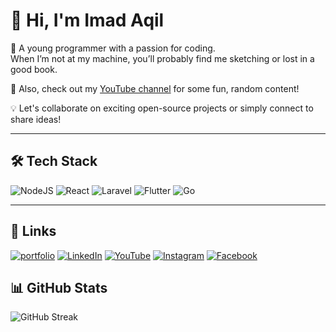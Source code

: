 # 👋 Hi, I'm Imad Aqil  

🚀 A young programmer with a passion for coding.  
When I’m not at my machine, you’ll probably find me sketching or lost in a good book.  

🎥 Also, check out my [YouTube channel](https://www.youtube.com/@imaqil.mj) for some fun, random content!  

💡 Let's collaborate on exciting open-source projects or simply connect to share ideas!  

---

## 🛠 Tech Stack  

![NodeJS](https://img.shields.io/badge/Node.js-339933?style=for-the-badge&logo=node.js&logoColor=white)  ![React](https://img.shields.io/badge/React-61DAFB?style=for-the-badge&logo=react&logoColor=black)  ![Laravel](https://img.shields.io/badge/Laravel-FF2D20?style=for-the-badge&logo=laravel&logoColor=white)  ![Flutter](https://img.shields.io/badge/Flutter-02569B?style=for-the-badge&logo=flutter&logoColor=white)  ![Go](https://img.shields.io/badge/Go-00ADD8?style=for-the-badge&logo=go&logoColor=white)  

---

## 🔗 Links  

[![portfolio](https://img.shields.io/badge/Portfolio-000000?style=for-the-badge&logo=About.me&logoColor=white)](https://portfolioaeshoku.vercel.app/)  [![LinkedIn](https://img.shields.io/badge/LinkedIn-0A66C2?style=for-the-badge&logo=linkedin&logoColor=white)](https://www.linkedin.com/in/imadaqilmj/)  [![YouTube](https://img.shields.io/badge/YouTube-FF0000?style=for-the-badge&logo=youtube&logoColor=white)](https://www.youtube.com/@imaqil.mj)  [![Instagram](https://img.shields.io/badge/Instagram-E1306C?style=for-the-badge&logo=instagram&logoColor=white)](https://www.instagram.com/imaqilmj/)  [![Facebook](https://img.shields.io/badge/Facebook-1877F2?style=for-the-badge&logo=facebook&logoColor=white)](https://www.facebook.com/why.aslam/)  

## 📊 GitHub Stats
![GitHub Streak](https://github-readme-streak-stats.herokuapp.com/?user=arashiaslan&theme=vue)  

